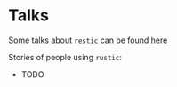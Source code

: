 # Talks

Some talks about `restic` can be found
[here](https://restic.readthedocs.io/en/latest/110_talks.html)

Stories of people using `rustic`:

- TODO

